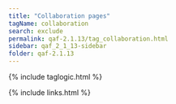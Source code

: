 ```yaml
---
title: "Collaboration pages"
tagName: collaboration
search: exclude
permalink: qaf-2.1.13/tag_collaboration.html
sidebar: qaf_2_1_13-sidebar
folder: qaf-2.1.13
---
```

{% include taglogic.html %}

{% include links.html %}
